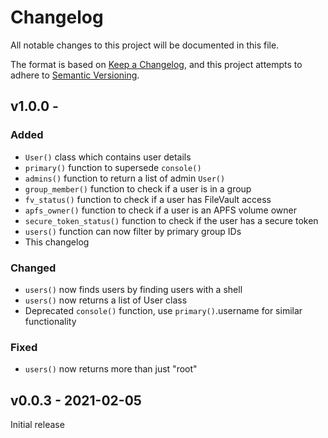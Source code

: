 # Changelog

All notable changes to this project will be documented in this file.

The format is based on [Keep a Changelog](https://keepachangelog.com/en/1.1.0/),
and this project attempts to adhere to [Semantic Versioning](https://semver.org/spec/v2.0.0.html).

## v1.0.0 -

### Added

- `User()` class which contains user details
- `primary()` function to supersede `console()`
- `admins()` function to return a list of admin `User()`
- `group_member()` function to check if a user is in a group
- `fv_status()` function to check if a user has FileVault access
- `apfs_owner()` function to check if a user is an APFS volume owner
- `secure_token_status()` function to check if the user has a secure token
- `users()` function can now filter by primary group IDs
- This changelog

### Changed

- `users()` now finds users by finding users with a shell
- `users()` now returns a list of User class
- Deprecated `console()` function, use `primary()`.username for similar functionality

### Fixed

- `users()` now returns more than just "root"

## v0.0.3 - 2021-02-05

Initial release
